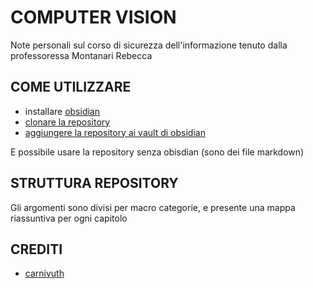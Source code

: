 # COMPUTER VISION

Note personali sul corso di sicurezza dell'informazione tenuto dalla professoressa Montanari Rebecca

## COME UTILIZZARE

- installare [obsidian](https://obsidian.md/)
- [clonare la repository](https://github.com/carnivuth/cpvision.git)
- [aggiungere la repository ai vault di obsidian](https://help.obsidian.md/Files+and+folders/Manage+vaults#Create+vault+from+an+existing+folder)

E possibile usare la repository senza obisdian (sono dei file markdown)

## STRUTTURA REPOSITORY

Gli argomenti sono divisi per macro categorie, e presente una mappa riassuntiva per ogni capitolo

## CREDITI

- [carnivuth](https://github.com/carnivuth)
